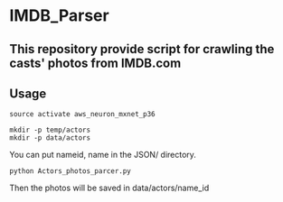 # IMDB_Parser

## This repository provide script for crawling the casts' photos from IMDB.com

## Usage
```
source activate aws_neuron_mxnet_p36
```

```
mkdir -p temp/actors
mkdir -p data/actors
```
You can put nameid, name in the JSON/ directory.

```
python Actors_photos_parcer.py
```

Then the photos will be saved in data/actors/name_id

